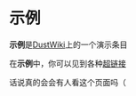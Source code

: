 # 示例

**示例**是[DustWiki](/)上的一个演示条目

在**示例**中，你可以见到各种[超链接](/Example)

<span class='hide-need'>话说真的会会有人看这个页面吗（</span>